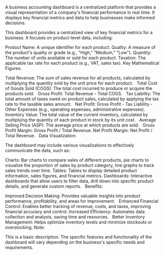 A business accounting dashboard is a centralized platform that provides a visual representation of a company's financial performance in real time. It displays key financial metrics and data to help businesses make informed decisions. 

This dashboard provides a centralized view of key financial metrics for a business. It focuses on product-level data, including:

Product Name: A unique identifier for each product.
Quality: A measure of the product's quality or grade (e.g., "High," "Medium," "Low").
Quantity: The number of units available or sold for each product.
Taxation: The applicable tax rate for each product (e.g., VAT, sales tax).
Key Mathematical Figures:

Total Revenue: The sum of sales revenue for all products, calculated by multiplying the quantity sold by the unit price for each product.   
Total Cost of Goods Sold (COGS): The total cost incurred to produce or acquire the products sold.   
Gross Profit: Total Revenue - Total COGS.   
Tax Liability: The total amount of taxes owed on product sales, calculated by applying the tax rate to the taxable sales amount.   
Net Profit: Gross Profit - Tax Liability - Other Expenses (e.g., operating expenses, administrative expenses).
Inventory Value: The total value of the current inventory, calculated by multiplying the quantity of each product in stock by its unit cost.   
Average Selling Price (ASP): The average price at which products are sold.   
Gross Profit Margin: Gross Profit / Total Revenue.
Net Profit Margin: Net Profit / Total Revenue.   
Data Visualization:

The dashboard may include various visualizations to effectively communicate the data, such as:

Charts: Bar charts to compare sales of different products, pie charts to visualize the proportion of sales by product category, line graphs to track sales trends over time.
Tables: Tables to display detailed product information, sales figures, and financial metrics.
Dashboards: Interactive dashboards that allow users to filter data, drill down into specific product details, and generate custom reports.   
Benefits:

Improved Decision Making: Provides valuable insights into product performance, profitability, and areas for improvement.   
Enhanced Financial Control: Enables better tracking of revenue, costs, and taxes, improving financial accuracy and control.
Increased Efficiency: Automates data collection and analysis, saving time and resources.   
Better Inventory Management: Helps optimize inventory levels and minimize stockouts or overstocking.
Note:

This is a basic description. The specific features and functionality of the dashboard will vary depending on the business's specific needs and requirements.
